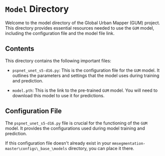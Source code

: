 # `Model` Directory

Welcome to the model directory of the Global Urban Mapper (GUM) project. This directory provides essential resources needed to use the `GUM` model, including the configuration file and the model file link.

## Contents

This directory contains the following important files:

- `pspnet_unet_s5-d16.py`: This is the configuration file for the `GUM` model. It outlines the parameters and settings that the model uses during training and prediction.

- `model.pth`: This is the link to the pre-trained `GUM` model. You will need to download this model to use it for predictions.

## Configuration File

The `pspnet_unet_s5-d16.py` file is crucial for the functioning of the `GUM` model. It provides the configurations used during model training and prediction. 

If this configuration file doesn't already exist in your `mmsegmentation-master\configs\_base_\models` directory, you can place it there. 
